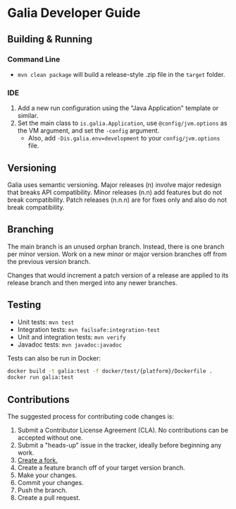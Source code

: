 # Galia Developer Guide

## Building & Running

### Command Line

* `mvn clean package` will build a release-style .zip file in the `target`
  folder.

### IDE

1. Add a new run configuration using the "Java Application" template or
   similar.
2. Set the main class to `is.galia.Application`, use `@config/jvm.options` as
   the VM argument, and set the `-config` argument.
    * Also, add `-Dis.galia.env=development` to your `config/jvm.options` file.

## Versioning

Galia uses semantic versioning. Major releases (n) involve major redesign that
breaks API compatibility. Minor releases (n.n) add features but do not break
compatibility. Patch releases (n.n.n) are for fixes only and also do not break
compatibility.

## Branching

The main branch is an unused orphan branch. Instead, there is one branch per
minor version. Work on a new minor or major version branches off from the
previous version branch.

Changes that would increment a patch version of a release are applied to its
release branch and then merged into any newer branches.

## Testing

* Unit tests: `mvn test`
* Integration tests: `mvn failsafe:integration-test`
* Unit and integration tests: `mvn verify`
* Javadoc tests: `mvn javadoc:javadoc`

Tests can also be run in Docker:

```sh
docker build -t galia:test -f docker/test/{platform}/Dockerfile .
docker run galia:test
```

## Contributions

The suggested process for contributing code changes is:

1. Submit a Contributor License Agreement (CLA). No contributions can be
   accepted without one.
2. Submit a "heads-up" issue in the tracker, ideally before beginning any work.
3. [Create a fork.](https://github.com/galia-project/galia/fork)
4. Create a feature branch off of your target version branch.
5. Make your changes.
6. Commit your changes.
7. Push the branch.
8. Create a pull request.

